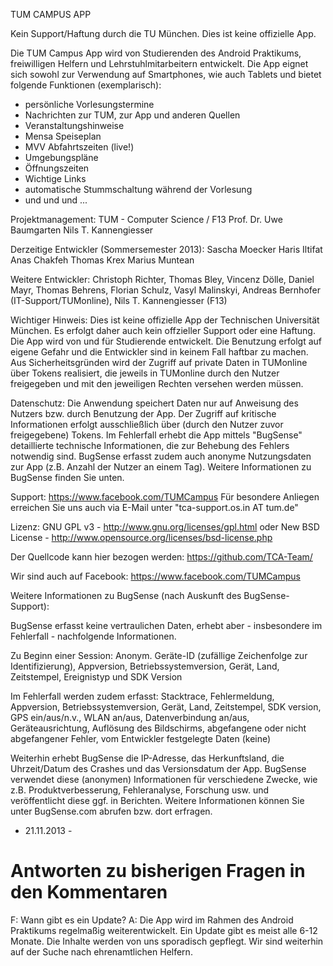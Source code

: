 TUM CAMPUS APP

Kein Support/Haftung durch die TU München. Dies ist keine offizielle App.

Die TUM Campus App wird von Studierenden des Android Praktikums, freiwilligen Helfern und Lehrstuhlmitarbeitern entwickelt. Die App eignet sich sowohl zur Verwendung auf Smartphones, wie auch Tablets und bietet folgende Funktionen (exemplarisch):

- persönliche Vorlesungstermine
- Nachrichten zur TUM, zur App und anderen Quellen 
- Veranstaltungshinweise
- Mensa Speiseplan
- MVV Abfahrtszeiten (live!)
- Umgebungspläne
- Öffnungszeiten
- Wichtige Links
- automatische Stummschaltung während der Vorlesung
- und und und ...

Projektmanagement:
TUM - Computer Science / F13
Prof. Dr. Uwe Baumgarten
Nils T. Kannengiesser 

Derzeitige Entwickler (Sommersemester 2013):
Sascha Moecker
Haris Iltifat
Anas Chakfeh
Thomas Krex
Marius Muntean

Weitere Entwickler:
Christoph Richter, Thomas Bley, Vincenz Dölle, Daniel Mayr, Thomas Behrens, Florian Schulz, Vasyl Malinskyi, Andreas Bernhofer (IT-Support/TUMonline), Nils T. Kannengiesser (F13)

Wichtiger Hinweis:
Dies ist keine offizielle App der Technischen Universität München. Es erfolgt daher auch kein offzieller Support oder eine Haftung. Die App wird von und für Studierende entwickelt. Die Benutzung erfolgt auf eigene Gefahr und die Entwickler sind in keinem Fall haftbar zu machen. Aus Sicherheitsgründen wird der Zugriff auf private Daten in TUMonline über Tokens realisiert, die jeweils in TUMonline durch den Nutzer freigegeben und mit den jeweiligen Rechten versehen werden müssen.

Datenschutz:
Die Anwendung speichert Daten nur auf Anweisung des Nutzers bzw. durch Benutzung der App. Der Zugriff auf kritische Informationen erfolgt ausschließlich über (durch den Nutzer zuvor freigegebene) Tokens. Im Fehlerfall erhebt die App mittels "BugSense" detaillierte technische Informationen, die zur Behebung des Fehlers notwendig sind. BugSense erfasst zudem auch anonyme Nutzungsdaten zur App (z.B. Anzahl der Nutzer an einem Tag). Weitere Informationen zu BugSense finden Sie unten.

Support:
https://www.facebook.com/TUMCampus
Für besondere Anliegen erreichen Sie uns auch via E-Mail unter "tca-support.os.in AT tum.de"

Lizenz:
GNU GPL v3 - http://www.gnu.org/licenses/gpl.html oder
New BSD License - http://www.opensource.org/licenses/bsd-license.php 

Der Quellcode kann hier bezogen werden: https://github.com/TCA-Team/

Wir sind auch auf Facebook:
https://www.facebook.com/TUMCampus 


Weitere Informationen zu BugSense (nach Auskunft des BugSense-Support):

BugSense erfasst keine vertraulichen Daten, erhebt aber - insbesondere im Fehlerfall - nachfolgende Informationen.

Zu Beginn einer Session:
Anonym. Geräte-ID (zufällige Zeichenfolge zur Identifizierung), Appversion, Betriebssystemversion, Gerät, Land, Zeitstempel, Ereignistyp und SDK Version

Im Fehlerfall werden zudem erfasst:
Stacktrace, Fehlermeldung, Appversion, Betriebssystemversion, Gerät, Land, Zeitstempel, SDK version, GPS ein/aus/n.v., WLAN an/aus, Datenverbindung an/aus, Geräteausrichtung, Auflösung des Bildschirms, abgefangene oder nicht abgefangener Fehler, vom Entwickler festgelegte Daten (keine)

Weiterhin erhebt BugSense die IP-Adresse, das Herkunftsland, die Uhrzeit/Datum des Crashes und das Versionsdatum der App. BugSense verwendet diese (anonymen) Informationen für verschiedene Zwecke, wie z.B. Produktverbesserung, Fehleranalyse, Forschung usw. und veröffentlicht diese ggf. in Berichten. Weitere Informationen können Sie unter BugSense.com abrufen bzw. dort erfragen.

- 21.11.2013 -

Antworten zu bisherigen Fragen in den Kommentaren
=================================================

F: Wann gibt es ein Update?
A: Die App wird im Rahmen des Android Praktikums regelmaßig weiterentwickelt. Ein Update gibt es meist alle 6-12 Monate. Die Inhalte werden von uns sporadisch gepflegt. Wir sind weiterhin auf der Suche nach ehrenamtlichen Helfern.
